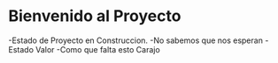 <h1>Bienvenido al Proyecto</h1>

-Estado de Proyecto en Construccion.
-No sabemos que nos esperan
-Estado Valor
-Como que falta esto Carajo